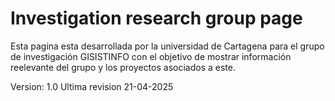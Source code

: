 # Investigation research group page

Esta pagina esta desarrollada por la universidad de Cartagena para el grupo de investigación GISISTINFO
con el objetivo de mostrar información reelevante del grupo y los proyectos asociados a este. 

Version: 1.0 
Ultima revision 21-04-2025